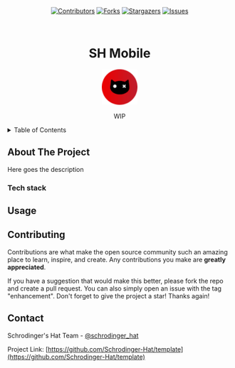 <div align='center'>
  
[![Contributors][contributors-shield]][contributors-url]
[![Forks][forks-shield]][forks-url]
[![Stargazers][stars-shield]][stars-url]
[![Issues][issues-shield]][issues-url]

</div>

<!-- PROJECT LOGO -->
<br />
<div align="center">
  <h1>SH Mobile</h1>
  
  <a href="https://github.com/Schrodinger-Hat/sh_mobile_app">
    <img src="assets/images/logo.png" alt="Logo" width="80" height="80">
  </a>
  
  WIP
</div>

<!-- TABLE OF CONTENTS -->
<details>
  <summary>Table of Contents</summary>
  <ol>
    <li>
      <a href="#about-the-project">About The Project</a>
      <ul>
        <li><a href="#tech-stack">Built With</a></li>
      </ul>
    </li>
    <li><a href="#usage">Usage</a></li>
    <li><a href="#contributing">Contributing</a></li>
    <li><a href="#contact">Contact</a></li>
  </ol>
</details>

<!-- ABOUT THE PROJECT -->

## About The Project

Here goes the description

### Tech stack

<!-- USAGE EXAMPLES -->

## Usage

<!-- CONTRIBUTING -->

## Contributing

Contributions are what make the open source community such an amazing place to learn, inspire, and create. Any contributions you make are **greatly appreciated**.

If you have a suggestion that would make this better, please fork the repo and create a pull request. You can also simply open an issue with the tag "enhancement".
Don't forget to give the project a star! Thanks again!

<!-- CONTACT -->

## Contact

Schrodinger's Hat Team - [@schrodinger_hat](mailto:schrodinger.hat.show@gmail.com)

Project Link: [https://github.com/Schrodinger-Hat/template](https://github.com/Schrodinger-Hat/template)

<!-- MARKDOWN LINKS & IMAGES -->
<!-- https://www.markdownguide.org/basic-syntax/#reference-style-links -->

[contributors-shield]: https://img.shields.io/github/contributors/Schrodinger-Hat/template.svg?style=for-the-badge
[contributors-url]: https://github.com/Schrodinger-Hat/template/graphs/contributors
[forks-shield]: https://img.shields.io/github/forks/Schrodinger-Hat/template.svg?style=for-the-badge
[forks-url]: https://github.com/Schrodinger-Hat/template/network/members
[stars-shield]: https://img.shields.io/github/stars/Schrodinger-Hat/template?style=for-the-badge
[stars-url]: https://github.com/Schrodinger-Hat/template/stargazers
[issues-shield]: https://img.shields.io/github/issues/Schrodinger-Hat/template.svg?style=for-the-badge
[issues-url]: https://github.com/Schrodinger-Hat/template/issues
